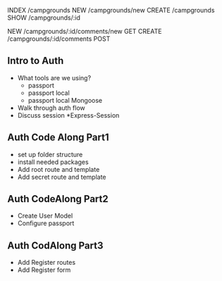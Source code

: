 INDEX   /campgrounds
NEW     /campgrounds/new
CREATE  /campgrounds
SHOW    /campgrounds/:id


NEW     /campgrounds/:id/comments/new   GET
CREATE  /campgrounds/:id/comments       POST


## Intro to Auth
* What tools are we using?
	* passport
	* passport local
	* passport local Mongoose
* Walk through auth flow
*  Discuss session
	*Express-Session
	
## Auth Code Along Part1
* set up folder structure
* install needed packages
* Add root route and template
* Add secret route and template

## Auth CodeAlong Part2
* Create User Model
* Configure passport

## Auth CodAlong Part3
* Add Register routes
* Add Register form
